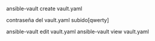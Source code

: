 ansible-vault create vault.yaml

contraseña del vault.yaml subido[qwerty]

ansible-vault edit vault.yaml
ansible-vault view vault.yaml

